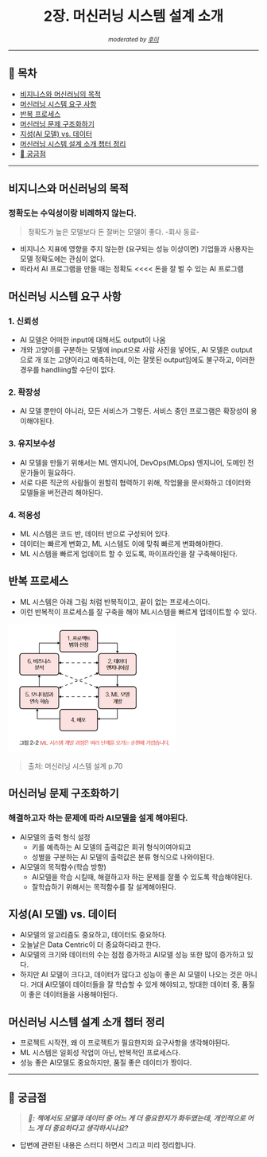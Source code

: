<div align="center">
    <h1>2장. 머신러닝 시스템 설계 소개</h1>
    <small><i>moderated by <a href="https://github.com/opijae">후미</a></i></small>
</div>

---

## 📝 목차

- [비지니스와 머신러닝의 목적](#비지니스와-머신러닝의-목적)
- [머신러닝 시스템 요구 사항](#머신러닝-시스템-요구-사항)
- [반복 프로세스](#반복-프로세스)
- [머신러닝 문제 구조화하기](#머신러닝-문제-구조화하기)
- [지성(AI 모델) vs. 데이터](<#지성(AI-모델)-vs.-데이터>)
- [머신러닝 시스템 설계 소개 챕터 정리](#머신러닝-시스템-설계-소개-챕터-정리)
- [🤔 궁금점](#-궁금점)

---

## 비지니스와 머신러닝의 목적

### 정확도는 수익성이랑 비례하지 않는다.

> 정확도가 높은 모델보다 돈 잘버는 모델이 좋다. -회사 동료-

- 비지니스 지표에 영향을 주지 않는한 (요구되는 성능 이상이면) 기업들과 사용자는 모델 정확도에는 관심이 없다.
- 따라서 AI 프로그램을 만들 때는 정확도 <<<< 돈을 잘 벌 수 있는 AI 프로그램

## 머신러닝 시스템 요구 사항

### 1. 신뢰성

- AI 모델은 어떠한 input에 대해서도 output이 나옴
- 개와 고양이를 구분하는 모델에 input으로 사람 사진을 넣어도, AI 모델은 output으로 개 또는 고양이라고 예측하는데, 이는 잘못된 output임에도 불구하고, 이러한 경우를 handliing할 수단이 없다.

### 2. 확장성

- AI 모델 뿐만이 아니라, 모든 서비스가 그렇든. 서비스 중인 프로그램은 확장성이 용이해야된다.

### 3. 유지보수성

- AI 모델을 만들기 위해서는 ML 엔지니어, DevOps(MLOps) 엔지니어, 도메인 전문가들이 필요하다.
- 서로 다른 직군의 사람들이 원할히 협력하기 위해, 작업물을 문서화하고 데이터와 모델들을 버전관리 해야된다.

### 4. 적응성

- ML 시스템은 코드 반, 데이터 반으로 구성되어 있다.
- 데이터는 빠르게 변화고, ML 시스템도 이에 맞춰 빠르게 변화해야한다.
- ML 시스템을 빠르게 업데이트 할 수 있도록, 파이프라인을 잘 구축해야된다.

## 반복 프로세스

- ML 시스템은 아래 그림 처럼 반복적이고, 끝이 없는 프로세스이다.
- 이런 반복적이 프로세스를 잘 구축을 해야 ML시스템을 빠르게 업데이트할 수 있다.

![머신러닝 시스템 설계](./img/ch02/ml-system-development.png)

> 출처: 머신러닝 시스템 설계 p.70

## 머신러닝 문제 구조화하기

### 해결하고자 하는 문제에 따라 AI모델을 설계 해야된다.

- AI모델의 출력 형식 설정
  - 키를 예측하는 AI 모델의 출력값은 회귀 형식이여야되고
  - 성별을 구분하는 AI 모델의 출력값은 분류 형식으로 나와야된다.
- AI모델의 목적함수(학습 방향)
  - AI모델을 학습 시킬때, 해결하고자 하는 문제를 잘풀 수 있도록 학습해야된다.
  - 잘학습하기 위해서는 목적함수를 잘 설계해야된다.

## 지성(AI 모델) vs. 데이터

- AI모델의 알고리즘도 중요하고, 데이터도 중요하다.
- 오늘날은 Data Centric이 더 중요하다라고 한다.
- AI모델의 크기와 데이터의 수는 점점 증가하고 AI모델 성능 또한 많이 증가하고 있다.
- 하지만 AI 모델이 크다고, 데이터가 많다고 성능이 좋은 AI 모델이 나오는 것은 아니다. 거대 AI모델이 데이터들을 잘 학습할 수 있게 해야되고, 방대한 데이터 중, 품질이 좋은 데이터들을 사용해야된다.

## 머신러닝 시스템 설계 소개 챕터 정리

- 프로젝트 시작전, 왜 이 프로젝트가 필요한지와 요구사항을 생각해야된다.
- ML 시스템은 일회성 작업이 아닌, 반복적인 프로세스다.
- 성능 좋은 AI모델도 중요하지만, 품질 좋은 데이터가 짱이다.

---

## 🤔 궁금점

> <strong><i>🐧: 책에서도 모델과 데이터 중 어느 게 더 중요한지가 화두였는데, 개인적으로 어느 게 더 중요하다고 생각하시나요?</i></strong>

- 답변에 관련된 내용은 스터디 하면서 그리고 미리 정리합니다.

